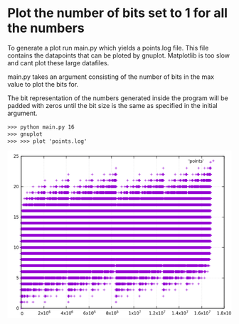 # Plot the number of bits set to 1 for all the numbers

To generate a plot run main.py which yields a points.log file. This file contains the datapoints that can be ploted by gnuplot. Matplotlib is too slow and cant plot these large datafiles.


main.py takes an argument consisting of the number of bits in the max value to plot the bits for.


The bit representation of the numbers generated inside the program will be padded with zeros until the bit size is the same as specified in the initial argument.

```
>>> python main.py 16
>>> gnuplot
>>> >>> plot 'points.log'
```

![Number of bits set to 1 for different numbers](./plt.png)
